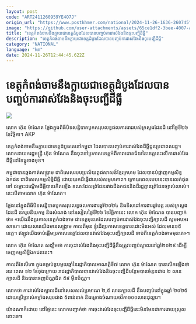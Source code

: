 ```yaml
---
layout: post
code: "ART2411260959YE4O7J"
origin_url: "https://www.postkhmer.com/national/2024-11-26-1636-260745"
image: "https://github.com/user-attachments/assets/65ce1df2-3bee-4007-a2a1-207dd7dcb8bb"
title: "ខេត្ត​កំពង់​ចាម​នឹង​ក្លាយ​ជា​ខេត្ត​ដំបូង​ដែល​បាន​បញ្ចប់​ការ​វាស់វែង​និង​ចុះ​បញ្ជី​ដីធ្លី"
description: "​​ខេត្ត​កំពង់​ចាម​នឹង​ក្លាយ​ជា​ខេត្ត​ដំបូង​ដែល​បាន​បញ្ចប់​ការ​វាស់វែង​និង​ចុះ​បញ្ជី​ដីធ្លី​"
category: "NATIONAL"
language: "km"
date: 2024-11-26T12:44:45.622Z
---
```


# ខេត្ត​កំពង់​ចាម​នឹង​ក្លាយ​ជា​ខេត្ត​ដំបូង​ដែល​បាន​បញ្ចប់​ការ​វាស់វែង​និង​ចុះ​បញ្ជី​ដីធ្លី

![](https://github.com/user-attachments/assets/f782985c-eee4-4634-8173-327d19ad4ac6)

លោក ហ៊ុន ម៉ាណែត ថ្លែង​ក្នុង​ពិធី​បិទ​សន្និបាត​បូក​សរុប​លទ្ធផល​ការងារ​របស់​ក្រសួង​ដែនដី នៅ​ថ្ងៃ​ទី២៦ ខែ​វិច្ឆិកា។ AKP

ខេត្ត​កំពង់​ចាម​នឹង​ក្លាយ​ជា​ខេត្ត​ដំបូង​គេ​នៅ​កម្ពុជា​ ដែល​បាន​បញ្ចប់​ការ​វាស់វែង​ដីធ្លី​ជូន​ប្រជាពលរដ្ឋ។ លោក​នាយក​រដ្ឋមន្ត្រី ហ៊ុន ម៉ាណែត នឹង​ចុះ​ទៅ​ប្រកាស​ខេត្ត​អំពី​ភាព​ជោគ​ជ័យ​នៃ​ខេត្ត​នេះ​លើ​ការ​វាស់​វែង​ដី​ធ្លី ​នៅ​ខែ​ធ្នូ​ខាង​មុខ។

កម្ពុជា​បាន​ឆ្លង​កាត់​សង្គ្រាម ជា​ពិសេស​របប​ប្រល័យ​ពូជសាសន៍​ខ្មែរ​ក្រហម ដែល​បាន​បំផ្លាញ​កម្មសិទ្ធ​ឯកជន ជា​ពិសេស​កម្មសិទ្ធិ​ដីធ្លី ដោយ​យក​ដី​ធ្វើ​ជា​របស់​សមូហភាព។ ក្រោយ​ពេល​របប​នេះ​បាន​រលត់​ផុត​ទៅ ជម្លោះ​ដណ្ដើម​ដីធ្លី​បាន​កើត​ឡើង ខណៈ​ដែល​ព្រំដែន​រវាង​ដី​ឯកជន​និង​ដី​រដ្ឋ​គ្មាន​ព្រំដែន​ច្បាស់​លាស់។ នេះ​បើ​តាម​លោក ហ៊ុន ម៉ាណែត។

ថ្លែង​នៅ​ក្នុង​ពិធី​បិទសន្និបាត​បូក​សរុប​លទ្ធផល​ការងារ​ឆ្នាំ២០២៤ និង​ទិស​ដៅ​ការងារ​ឆ្នាំ​បន្ត របស់​ក្រសួង​ដែនដី នគរូបនីយកម្ម និង​សំណង់ នៅ​រសៀល​ថ្ងៃ​ទី២៦ ខែ​វិច្ឆិកា​នេះ លោក ហ៊ុន ម៉ាណែត បាន​បញ្ជាក់​ថា៖ «យើង​នឹង​ប្រកាស​ខេត្ត​កំពង់​ចាម ជា​ខេត្ត​មុន​គេ​ដែល​បញ្ចប់​ការ​វាស់​វែង​ចុះ​បញ្ជី​ក្បាល​ដី សូម​អបអរ​សាទរ។ ដោយសារ​យើង​មាន​សង្គ្រាម កាល​ពី​មុន ខ្ញុំ​ដើរ​ប្រកាស​ខេត្ត​បាន​ដោះ​មីន​អស់ ដែល​មាន​១៥​ខេត្ត។ ឥឡូវ​យើង​ចាប់​ផ្ដើម​ប្រកាស​ខេត្ត​ដែល​បាន​វាស់​វែង​ចុះ​បញ្ជី​ក្បាល​ដី ចាប់​ពី​ខេត្ត​កំពង់​ចាម​មុន​គេ»។

លោក ហ៊ុន ម៉ាណែត សង្ឃឹម​ថា ការ​ចុះ​វាស់​វែង​និង​ចុះ​បញ្ជី​ដីធ្លី​នឹង​ត្រូវ​បញ្ចប់​ស្ថាពរ​នៅ​ឆ្នាំ​២០២៩ ដើម្បី​ចេញ​កម្មសិទ្ធិ​ឯកជន​នេះ។

កាល​ពី​ខែ​សីហា ក្នុង​គម្រប់​ខួប​មួយ​ឆ្នាំ​នៃ​រដ្ឋាភិបាល​អាណត្តិ​ទី៧ លោក ហ៊ុន ម៉ាណែត បាន​លើក​ឡើង​ថា រយៈ​ពេល ១២ ខែ​ចុង​ក្រោយ រាជរដ្ឋាភិបាល​បាន​វាស់​វែង​និង​ចុះ​បញ្ជី​ដី​បន្ថែម​បាន​ចំនួន​ជាង ២​ លាន​ក្បាល​ដី និង​បាន​ចេញ​ប័ណ្ណ​ជិត ៥៩​ ម៉ឺន​ប័ណ្ណ។

លោក​ថា ​ការ​វាស់​វែង​ក្បាល​ដី​នៅ​សេស​សល់​ប្រមាណ ២,៥​ លាន​ក្បាល​ដី នឹង​បញ្ចប់​នៅ​ក្នុង​ឆ្នាំ ២០២៥ ដោយ​ប្រើ​ប្រាស់​កម្លាំង​សរុប​ជាង​ ៥​ពាន់​នាក់ និង​គ្រោង​ចំណាយ​ថវិកា​១០០​លាន​ដុល្លារ។

យ៉ាង​ណា​ក៏​ដោយ នៅ​ថ្ងៃ​នេះ លោក​បញ្ជាក់​ថា ការ​ចុះ​វាស់វែង​ចុះ​បញ្ជី​ដីធ្លី​នេះ​មិន​មែន​ជា​ការ​ងាយ​ស្រួល​នោះ​ទេ៕